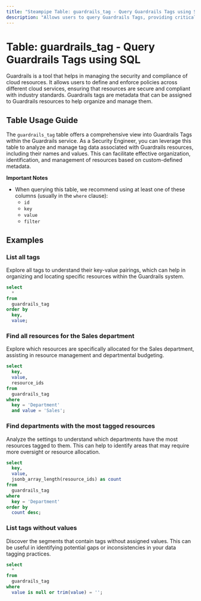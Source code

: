 ```yaml
---
title: "Steampipe Table: guardrails_tag - Query Guardrails Tags using SQL"
description: "Allows users to query Guardrails Tags, providing critical insights into the tag data associated with Guardrails resources."
---
```


# Table: guardrails_tag - Query Guardrails Tags using SQL

Guardrails is a tool that helps in managing the security and compliance of cloud resources. It allows users to define and enforce policies across different cloud services, ensuring that resources are secure and compliant with industry standards. Guardrails tags are metadata that can be assigned to Guardrails resources to help organize and manage them.

## Table Usage Guide

The `guardrails_tag` table offers a comprehensive view into Guardrails Tags within the Guardrails service. As a Security Engineer, you can leverage this table to analyze and manage tag data associated with Guardrails resources, including their names and values. This can facilitate effective organization, identification, and management of resources based on custom-defined metadata.

**Important Notes**
- When querying this table, we recommend using at least one of these columns (usually in the `where` clause):
  - `id`
  - `key`
  - `value`
  - `filter`

## Examples

### List all tags
Explore all tags to understand their key-value pairings, which can help in organizing and locating specific resources within the Guardrails system.

```sql
select
  *
from
  guardrails_tag
order by
  key,
  value;
```

### Find all resources for the Sales department
Explore which resources are specifically allocated for the Sales department, assisting in resource management and departmental budgeting.

```sql
select
  key,
  value,
  resource_ids
from
  guardrails_tag
where
  key = 'Department'
  and value = 'Sales';
```

### Find departments with the most tagged resources
Analyze the settings to understand which departments have the most resources tagged to them. This can help to identify areas that may require more oversight or resource allocation.

```sql
select
  key,
  value,
  jsonb_array_length(resource_ids) as count
from
  guardrails_tag
where
  key = 'Department'
order by
  count desc;
```

### List tags without values
Discover the segments that contain tags without assigned values. This can be useful in identifying potential gaps or inconsistencies in your data tagging practices.

```sql
select
  *
from
  guardrails_tag
where
  value is null or trim(value) = '';
```